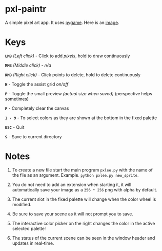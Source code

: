 pxl-paintr
==========

A simple pixel art app. It uses [pygame](https://pygame.org). Here is an [image](img/ui.png).

# Keys

**`LMB`** *(Left click)* - Click to add *pixels*, hold to draw continuously

**`MMB`** *(Middle click)* - *n/a*

**`RMB`** *(Right click)* - Click points to delete, hold to delete continuously

**`H`** - Toggle the assist grid *on/off*

**`P`** - Toggle the small preview *(actual size when saved)* (perspective helps sometimes)

**`F`** - Completely clear the canvas

**`1 - 9`** - To select colors as they are shown at the bottom in the fixed palette

**`ESC`** - Quit

**`S`** - Save to current directory

Notes
====
1. To create a new file start the main program `pxlee.py` with the name of the file as an argument. Example. `python pxlee.py new_sprite`.

2. You do not need to add an extension when starting it, it will automatically save your image as a `256 * 256` png with alpha by default.

3. The current slot in the fixed palette will change when the color wheel is modified.

4. Be sure to save your scene as it will not prompt you to save.

5. The interactive color picker on the right changes the color in the active selected palette!

6. The status of the current scene can be seen in the window header and updates in real-time.
